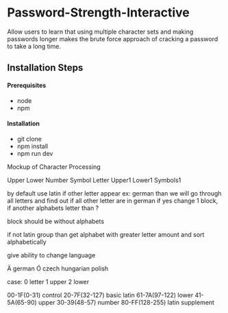 # Password-Strength-Interactive
Allow users to learn that using multiple character sets and making passwords longer makes the brute force approach of cracking a password to take a long time.

## Installation Steps
#### Prerequisites
  - node
  - npm
#### Installation
- git clone
- npm install
- npm run dev

Mockup of Character Processing

Upper Lower Number Symbol Letter Upper1 Lower1 Symbols1

by default use latin if other letter appear ex: german than we will go through all letters and find out
if all other letter are in german if yes change 1 block, if another alphabets letter than ?

block should be without alphabets

if not latin group than get alphabet with greater letter amount and sort alphabetically

give ability to change language


Ä german
Ó czech hungarian polish

case:
0 letter
1 upper
2 lower

00-1F(0-31) control
20-7F(32-127) basic latin
61-7A(97-122) lower
41-5A(65-90) upper
30-39(48-57) number
80-FF(128-255) latin supplement
